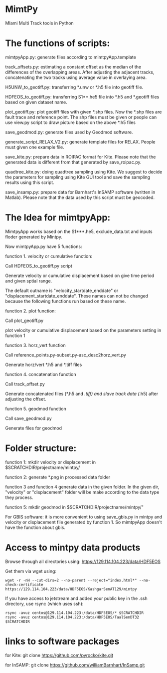 # MimtPy
MIami Multi Track tools in Python

# The functions of scripts:

mimtpyApp.py: generate files according to mimtpyApp.template 

track_offsets.py: estimating a constant offset as the median of the differences of the overlapping areas. After adjusting the adjacent tracks, concatenating the two tracks using average value in overlaying area.

H5UNW_to_geotiff.py: transferring *.unw or *.h5 file into geotiff file.

HDFEOS_to_geotiff.py: transferring S1**.he5 file into *.h5 and *.geotiff files based on given dataset name.

plot_geotiff.py: plot geotiff files with given *.shp files. Now the *.shp files are fault trace and reference point. The shp files must be given or people can use view.py script to draw picture based on the above *.h5 files

save_geodmod.py: generate files used by Geodmod software.

generate_script_RELAX_V2.py: generate template files for RELAX. People must given one example file.

save_kite.py: prepare data in ROIPAC format for Kite. Please note that the generated data is different from that generated by save_roipac.py. 

quadtree_kite.py: doing quadtree sampling using Kite. We suggest to decide the parameters for sampling using Kite GUI tool and save the sampling results using this script.

save_insamp.py: prepare data for Barnhart's InSAMP software (written in Matlab). Please note that the data used by this script must be geocoded.

# The Idea for mimtpyApp:

MimtpyApp works based on the S1***.he5, exclude_data.txt and inputs floder generated by Mintpy.

Now mimtpyApp.py have 5 functions:

function 1. velocity or cumulative function:

Call HDFEOS_to_geotiff.py script

Generate velocity or cumulative displacement based on give time period and given sptial range.

The default outname is "velocity_startdate_enddate" or "displacement_startdate_enddate". These names can not be changed because the following functions run based on these name.

function 2. plot function:

Call plot_geotiff.py

plot velocity or cumulative displacement based on the parameters setting in function 1

function 3. horz_vert function

Call reference_points.py-subset.py-asc_desc2horz_vert.py

Generate horz/vert *.h5 and *.tiff files

function 4. concatenation function

Call track_offset.py

Generate concatenated files (*.h5 and *.tiff) and slave track data (*.h5) after adjusting the offset.

function 5. geodmod function

Call save_geodmod.py 

Generate files for geodmod

# Folder structure:

function 1: mkdir velocity or displacement in $SCRATCHDIR/projectname/mintpy/

function 2: generate *.png in processed data folder

function 3 and function 4 generate data in the given folder. In the given dir, "velocity" or "displacement" folder will be make according to the data type they process. 

function 5: mkdir geodmod in $SCRATCHDIR/projectname/mintpy/"


For GBIS software: it is more convenient to using save_gbis.py in mintpy and velocity or displacement file generated by function 1. So mimtpyApp doesn't have the function about gbis.

# Access to mintpy data products
Browse through all directories using: https://129.114.104.223/data/HDF5EOS 

Get them via wget using:
```
wget -r -nH --cut-dirs=2 --no-parent --reject="index.html*" --no-check-certificate https://129.114.104.223/data/HDF5EOS/KashgarSenAT129/mintpy
```

If you have access to jetstream and added your public key in the .ssh directory, use rsync (which uses ssh):
```
rsync -avuz centos@129.114.104.223:/data/HDF5EOS/* $SCRATCHDIR
rsync -avuz centos@129.114.104.223:/data/HDF5EOS/TaalSenDT32 $SCRATCHDIR
```

# links to software packages

for Kite:
git clone https://github.com/pyrocko/kite.git

for InSAMP:
git clone https://github.com/williamBarnhart/InSamp.git

